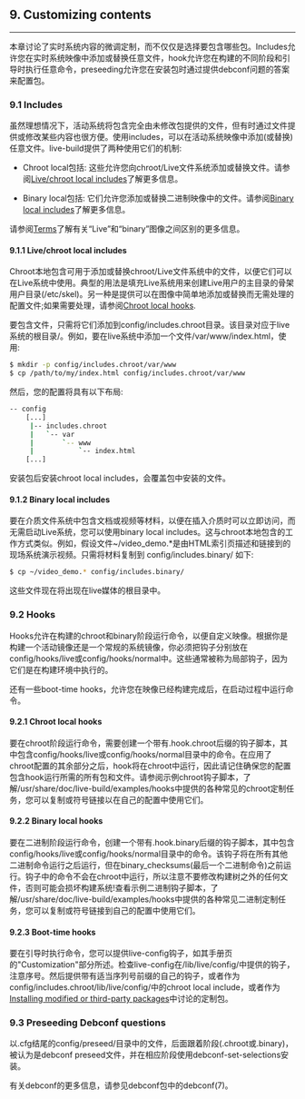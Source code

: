 
## 9. Customizing contents
--------

本章讨论了实时系统内容的微调定制，而不仅仅是选择要包含哪些包。Includes允许您在实时系统映像中添加或替换任意文件，hook允许您在构建的不同阶段和引导时执行任意命令，preseeding允许您在安装包时通过提供debconf问题的答案来配置包。

### 9.1 Includes

虽然理想情况下，活动系统将包含完全由未修改包提供的文件，但有时通过文件提供或修改某些内容也很方便。使用includes，可以在活动系统映像中添加(或替换)任意文件。live-build提供了两种使用它们的机制:

- Chroot local包括: 这些允许您向chroot/Live文件系统添加或替换文件。请参阅[Live/chroot local includes](#911-livechroot-local-includes)了解更多信息。

- Binary local包括: 它们允许您添加或替换二进制映像中的文件。请参阅[Binary local includes](#912-binary-local-includes)了解更多信息。

请参阅[Terms](1.About_manual.md#12-terms)了解有关“Live”和“binary”图像之间区别的更多信息。

#### 9.1.1 Live/chroot local includes

Chroot本地包含可用于添加或替换chroot/Live文件系统中的文件，以便它们可以在Live系统中使用。典型的用法是填充Live系统用来创建Live用户的主目录的骨架用户目录(/etc/skel)。另一种是提供可以在图像中简单地添加或替换而无需处理的配置文件;如果需要处理，请参阅[Chroot local hooks](#921-chroot-local-hooks).

要包含文件，只需将它们添加到config/includes.chroot目录。该目录对应于live系统的根目录/。例如，要在live系统中添加一个文件/var/www/index.html，使用:

```bash
$ mkdir -p config/includes.chroot/var/www
$ cp /path/to/my/index.html config/includes.chroot/var/www
```

然后，您的配置将具有以下布局:

```bash
-- config
    [...]
     |-- includes.chroot
     |   `-- var
     |       `-- www
     |           `-- index.html
    [...]
```

安装包后安装chroot local includes，会覆盖包中安装的文件。

#### 9.1.2 Binary local includes

要在介质文件系统中包含文档或视频等材料，以便在插入介质时可以立即访问，而无需启动Live系统，您可以使用binary local includes。这与chroot本地包含的工作方式类似。例如，假设文件~/video_demo.*是由HTML索引页描述和链接到的现场系统演示视频。只需将材料复制到 config/includes.binary/ 如下:

```bash
$ cp ~/video_demo.* config/includes.binary/
```

这些文件现在将出现在live媒体的根目录中。

### 9.2 Hooks

Hooks允许在构建的chroot和binary阶段运行命令，以便自定义映像。根据你是构建一个活动镜像还是一个常规的系统镜像，你必须把钩子分别放在config/hooks/live或config/hooks/normal中。这些通常被称为局部钩子，因为它们是在构建环境中执行的。

还有一些boot-time hooks，允许您在映像已经构建完成后，在启动过程中运行命令。

#### 9.2.1 Chroot local hooks

要在chroot阶段运行命令，需要创建一个带有.hook.chroot后缀的钩子脚本，其中包含config/hooks/live或config/hooks/normal目录中的命令。在应用了chroot配置的其余部分之后，hook将在chroot中运行，因此请记住确保您的配置包含hook运行所需的所有包和文件。请参阅示例chroot钩子脚本，了解/usr/share/doc/live-build/examples/hooks中提供的各种常见的chroot定制任务，您可以复制或符号链接以在自己的配置中使用它们。

#### 9.2.2 Binary local hooks

要在二进制阶段运行命令，创建一个带有.hook.binary后缀的钩子脚本，其中包含config/hooks/live或config/hooks/normal目录中的命令。该钩子将在所有其他二进制命令运行之后运行，但在binary_checksums(最后一个二进制命令)之前运行。钩子中的命令不会在chroot中运行，所以注意不要修改构建树之外的任何文件，否则可能会损坏构建系统!查看示例二进制钩子脚本，了解/usr/share/doc/live-build/examples/hooks中提供的各种常见二进制定制任务，您可以复制或符号链接到自己的配置中使用它们。

#### 9.2.3 Boot-time hooks

要在引导时执行命令，您可以提供live-config钩子，如其手册页的"Customization"部分所述。检查live-config在/lib/live/config/中提供的钩子，注意序号。然后提供带有适当序列号前缀的自己的钩子，或者作为config/includes.chroot/lib/live/config/中的chroot local include，或者作为[Installing modified or third-party packages](8.Customizing_package_installation.md#83-installing-modified-or-third-party-packages)中讨论的定制包。

### 9.3 Preseeding Debconf questions

以.cfg结尾的config/preseed/目录中的文件，后面跟着阶段(.chroot或.binary)，被认为是debconf preseed文件，并在相应阶段使用debconf-set-selections安装。

有关debconf的更多信息，请参见debconf包中的debconf(7)。
